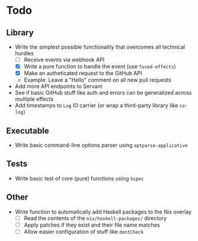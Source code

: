 # Todo

## Library

- Write the simplest possible functionality that overcomes all technical hurdles
  - [ ] Receive events via webhook API
  - [x] Write a pure function to handle the event (use `fused-effects`)
  - [x] Make an autheticated request to the GitHub API
  - Example: Leave a "Hello" comment on all new pull requests
- Add more API endpoints to Servant
- See if basic GitHub stuff like auth and errors can be generalized across
  multiple effects
- Add timestamps to `Log` IO carrier (or wrap a third-party library like
  `co-log`)

## Executable

- Write basic command-line options parser using `optparse-applicative`

## Tests

- Write basic test of core (pure) functions using `hspec`

## Other

- Write function to automatically add Haskell packages to the Nix overlay
  - [ ] Read the contents of the `nix/haskell-packages/` directory
  - [ ] Apply patches if they exist and their file name matches
  - [ ] Allow easier configuration of stuff like `dontCheck`
